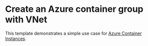 # Create an Azure container group with VNet

This template demonstrates a simple use case for [Azure Container Instances](https://docs.microsoft.com/en-us/azure/container-instances/container-instances-vnet).